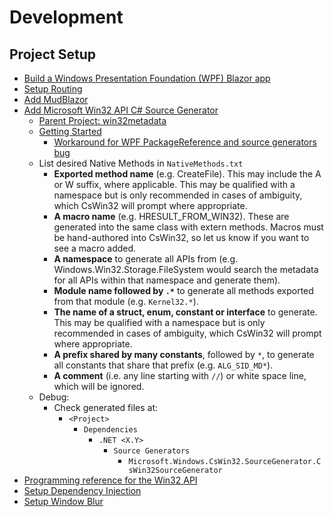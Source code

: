 # Development

## Project Setup

- [Build a Windows Presentation Foundation (WPF) Blazor app](https://learn.microsoft.com/en-us/aspnet/core/blazor/hybrid/tutorials/wpf?view=aspnetcore-9.0)
- [Setup Routing](https://learn.microsoft.com/en-us/aspnet/core/blazor/hybrid/routing?view=aspnetcore-9.0&pivots=wpf#get-or-set-a-path-for-initial-navigation)
- [Add MudBlazor](https://mudblazor.com/getting-started/installation#online-playground)
- [Add Microsoft Win32 API C# Source Generator](https://github.com/microsoft/cswin32)
  - [Parent Project: win32metadata](https://github.com/microsoft/win32metadata)
  - [Getting Started](https://microsoft.github.io/CsWin32/docs/getting-started.html)
    - [Workaround for WPF PackageReference and source generators bug](https://github.com/microsoft/CsWin32/issues/7)
  - List desired Native Methods in `NativeMethods.txt`
    - **Exported method name** (e.g. CreateFile). This may include the A or W suffix, where applicable. This may be qualified with a namespace but is only recommended in cases of ambiguity, which CsWin32 will prompt where appropriate. 
    - **A macro name** (e.g. HRESULT_FROM_WIN32). These are generated into the same class with extern methods. Macros must be hand-authored into CsWin32, so let us know if you want to see a macro added. 
    - **A namespace** to generate all APIs from (e.g. Windows.Win32.Storage.FileSystem would search the metadata for all APIs within that namespace and generate them). 
    - **Module name followed by `.*`** to generate all methods exported from that module (e.g. `Kernel32.*`). 
    - **The name of a struct, enum, constant or interface** to generate. This may be qualified with a namespace but is only recommended in cases of ambiguity, which CsWin32 will prompt where appropriate. 
    - **A prefix shared by many constants**, followed by `*`, to generate all constants that share that prefix (e.g. `ALG_SID_MD*`). 
    - **A comment** (i.e. any line starting with `//`) or white space line, which will be ignored.
  - Debug:
    - Check generated files at:
      - `<Project>`  
        - `Dependencies`  
          - `.NET <X.Y>`
            - `Source Generators`
              - `Microsoft.Windows.CsWin32.SourceGenerator.CsWin32SourceGenerator`
- [Programming reference for the Win32 API](https://learn.microsoft.com/en-us/windows/win32/api/)
- [Setup Dependency Injection](https://medium.com/@shalahuddinshanto/dependency-injection-in-wpf-a-complete-implementation-guide-468abcf95337)
- [Setup Window Blur](https://github.com/riverar/sample-win32-acrylicblur)